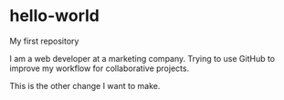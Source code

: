 # hello-world
My first repository

I am a web developer at a marketing company. Trying to use GitHub to improve my workflow for collaborative projects.

This is the other change I want to make.
